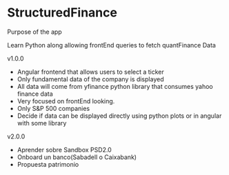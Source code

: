 # StructuredFinance

Purpose of the app

Learn Python along allowing frontEnd queries to fetch quantFinance Data

v1.0.0

- Angular frontend that allows users to select a ticker
- Only fundamental data of the company is displayed
- All data will come from yfinance python library that consumes yahoo finance data
- Very focused on frontEnd looking. 
- Only S&P 500 companies
- Decide if data can be displayed directly using python plots or in angular with some library




v2.0.0

- Aprender sobre Sandbox PSD2.0
- Onboard un banco(Sabadell o Caixabank)
- Propuesta patrimonio